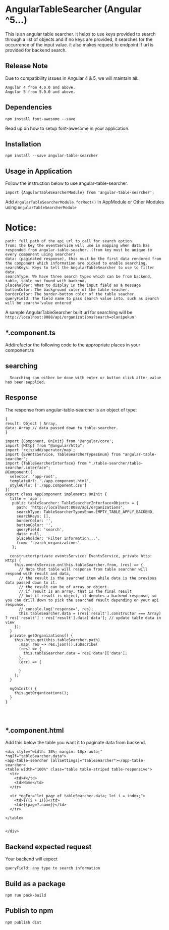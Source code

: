 # AngularTableSearcher (Angular ^5...)

This is an angular table searcher. it helps to use keys provided to search through a list of objects and if no keys are provided, it searches for the occurrence of the input value. it also makes request to endpoint if url is provided for backend search.     

 ## Release Note
 Due to compatibility issues in Angular 4 & 5, we will maintain all:
 ````
 Angular 4 from 4.0.0 and above.
 Angular 5 from 5.0.0 and above.
 ````

 ## Dependencies
 
 `npm install font-awesome --save`
 
 Read up on how to setup font-awesome in your application.
 
 ## Installation
 
 `npm install --save angular-table-searcher`

   
## Usage in Application

Follow the instruction below to use angular-table-searcher.

`import {AngularTableSearcherModule} from 'angular-table-searcher';`

Add `AngularTableSearcherModule.forRoot()` in AppModule or Other Modules using `AngularTableSearcherModule`
     
   # Notice: 
  ```` 
  path: full path of the api url to call for search option.
  from: the key the eventService will use in mapping when data has responded from angular-table-seacher. (from key must be unique to every component using searcher)
  data: (paginated response), this must be the first data rendered from the component which information are picked to enable searching.
  searchKeys: Keys to tell the AngularTableSearcher to use to filter data.
  searchType: We have three search types which can be from backend, table, table not found with backend.
  placeholder: What to display in the input field as a message
  buttonColor: The background color of the table seacher.
  borderColor: The border-bottom color of the table seacher.
  queryField: The field name to pass search value into. such as search will be search='value entered'
  ````
  
  A sample AngularTableSearcher built url for searching will be `http://localhost:8088/api/organizations?search=olanipekun'`
  
  
   ## *.component.ts
   
   Add/refactor the following code to the appropriate places in your component.ts
   
   
  ## searching
      Searching can either be done with enter or button click after value has been supplied.
 
  ## Response
  The response from angular-table-searcher is an object of type:
  ````
  {
  result: Object | Array,
  data: Array // data passed down to table-searcher.
  }
  ````    
  
````
import {Component, OnInit} from '@angular/core';
import {Http} from "@angular/http";
import 'rxjs/add/operator/map';
import {EventsService, TableSearcherTypesEnum} from "angular-table-searcher";
import {TableSearcherInterface} from "./table-searcher/table-searcher.interface";
@Component({
  selector: 'app-root',
  templateUrl: './app.component.html',
  styleUrls: ['./app.component.css']
})
export class AppComponent implements OnInit {
  title = 'app';
   public tableSearcher: TableSearcherInterface<Object> = {
     path: 'http://localhost:8088/api/organizations',
     searchType: TableSearcherTypesEnum.EMPTY_TABLE_APPLY_BACKEND,
     searchKeys: [],
     borderColor: '',
     buttonColor: '',
     queryField: 'search',
     data: null,
     placeholder: 'Filter information...',
     from: 'search_organizations'
   };

  constructor(private eventsService: EventsService, private http: Http) {
    this.eventsService.on(this.tableSearcher.from, (res) => {
      // Note that table will response from table searcher will respond with result and data,
      // the result is the searched item while data is the previous data passed down to it.
      // the result can be of array or object.
      // if result is an array, that is the final result
      // but if result is object, it denotes a backend response, so you can drill down to pick the searched result depending on your api response.
      // console.log('response=', res);
      this.tableSearcher.data = (res['result'].constructor === Array) ? res['result'] : res['result'].data['data']; // update table data in view
    });
  }
  private getOrganizations() {
    this.http.get(this.tableSearcher.path)
      .map( res => res.json()).subscribe(
      (res) => {
        this.tableSearcher.data = res['data']['data'];
      },
      (err) => {

      }
    );
  }

  ngOnInit() {
    this.getOrganizations();
  }
}


      
  ````
  
  ## *.component.html
  Add this below the table you want it to paginate data from backend.
  
  ````
<div style="width: 30%; margin: 10px auto;" *ngIf="tableSearcher.data">
  <app-table-searcher [allSettings]="tableSearcher"></app-table-searcher>
  <table width="100%" class="table table-striped table-responsive">
    <tr>
      <td>#</td>
      <td>Name</td>
    </tr>

    <tr *ngFor="let page of tableSearcher.data; let i = index;">
      <td>{{(i + 1)}}</td>
      <td>{{page?.name}}</td>
    </tr>

  </table>


</div>
````

## Backend expected request

Your backend will expect 

````
queryField: any type to search information
````
 
## Build as a package

`npm run pack-build`


## Publish to npm

`npm publish dist`
